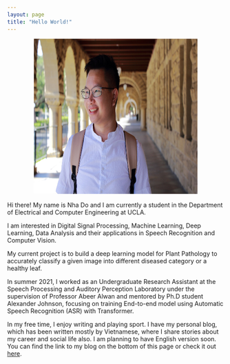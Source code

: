 ```yaml
---
layout: page
title: "Hello World!"
---
```


<p align="center">
<img src="images/Avatar.jpg" width="380" height="360">
</p>

Hi there! My name is Nha Do and I am currently a student in the Department of Electrical and Computer Engineering at UCLA.

I am interested in Digital Signal Processing, Machine Learning, Deep Learning, Data Analysis and their applications in Speech Recognition and Computer Vision.

My current project is to build a deep learning model for Plant Pathology to accurately classify a given image into different diseased category or a healthy leaf.

In summer 2021, I worked as an Undergraduate Research Assistant at the Speech Processing and Auditory Perception Laboratory under the supervision of Professor Abeer Alwan and mentored by Ph.D student Alexander Johnson, focusing on training End-to-end model using Automatic Speech Recognition (ASR) with Transformer.

In my free time, I enjoy writing and playing sport. I have my personal blog, which has been written mostly by Vietnamese, where I share stories about my career and social life also. I am planning to have English version soon. You can find the link to my blog on the bottom of this page or check it out [here](https://nhavtdo.wordpress.com/).

